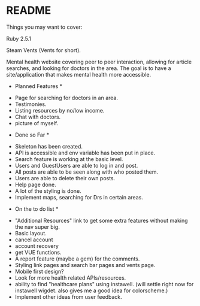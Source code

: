# README

Things you may want to cover:

Ruby 2.5.1

Steam Vents (Vents for short).

Mental health website covering peer to peer interaction, allowing for article searches, and looking for doctors in the area. The goal is to have a site/application that makes mental health more accessible.

* Planned Features *
- Page for searching for doctors in an area.
- Testimonies.
- Listing resources by no/low income.
- Chat with doctors.
- picture of myself.

* Done so Far *
- Skeleton has been created.
- API is accessible and env variable has been put in place.
- Search feature is working at the basic level.
- Users and GuestUsers are able to log in and post.
- All posts are able to be seen along with who posted them.
- Users are able to delete their own posts.
- Help page done.
- A lot of the styling is done.
- Implement maps, searching for Drs in certain areas.

* On the to do list *
- "Additional Resources" link to get some extra features without making the nav super big.
- Basic layout.
- cancel account
- account recovery
- get VUE functions.
- A report feature (maybe a gem) for the comments.
- Styling link pages and search bar pages and vents page.
- Mobile first design?
- Look for more health related APIs/resources.
- ability to find "healthcare plans" using instawell. (will settle right now for instawell wigdet. also gives me a good idea for colorscheme.)
- Implement other ideas from user feedback.
